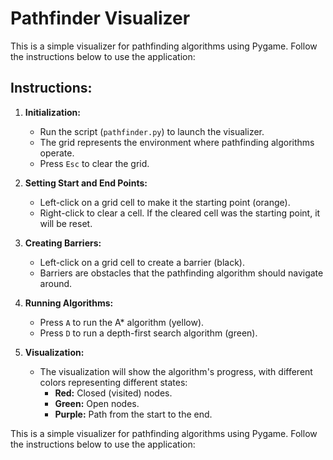 # Pathfinder Visualizer

This is a simple visualizer for pathfinding algorithms using Pygame. Follow the instructions below to use the application:

## Instructions:

1. **Initialization:**
    - Run the script (`pathfinder.py`) to launch the visualizer.
    - The grid represents the environment where pathfinding algorithms operate.
    - Press `Esc` to clear the grid.

2. **Setting Start and End Points:**
    - Left-click on a grid cell to make it the starting point (orange).
    - Right-click to clear a cell. If the cleared cell was the starting point, it will be reset.

3. **Creating Barriers:**
    - Left-click on a grid cell to create a barrier (black).
    - Barriers are obstacles that the pathfinding algorithm should navigate around.

4. **Running Algorithms:**
    - Press `A` to run the A* algorithm (yellow).
    - Press `D` to run a depth-first search algorithm (green).

5. **Visualization:**
    - The visualization will show the algorithm's progress, with different colors representing different states:
        - **Red:** Closed (visited) nodes.
        - **Green:** Open nodes.
        - **Purple:** Path from the start to the end.

This is a simple visualizer for pathfinding algorithms using Pygame. Follow the instructions below to use the application:
